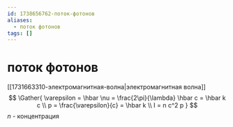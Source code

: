 ```yaml
---
id: 1738656762-поток-фотонов
aliases:
  - поток фотонов
tags: []
---
```


# поток фотонов
[[1731663310-электромагнитная-волна|электромагнитная волна]]
$$
\Gather{
\varepsilon = \hbar \nu = \frac{2\pi}{\lambda} \hbar c = \hbar k c \\
p = \frac{\varepsilon}{c} = \hbar k \\
I = n c^2 p
}
$$
$n$ -  концентрация
